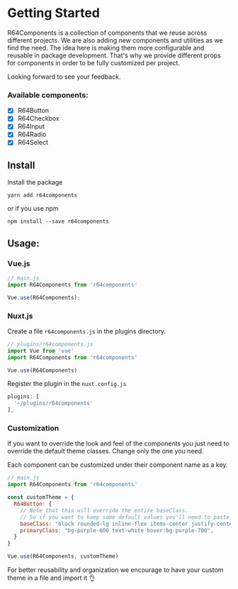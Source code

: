 # Getting Started

R64Components is a collection of components that we reuse across different projects. We are also adding new components and utilities as we find the need.
The idea here is making them more configurable and reusable in package development. That's why we provide different props for components in order
to be fully customized per project.

Looking forward to see your feedback.

### Available components:

- [x] R64Button
- [x] R64Checkbox
- [x] R64Input
- [x] R64Radio
- [x] R64Select

## Install

Install the package
```console
yarn add r64components
```

or if you use npm
```console
npm install --save r64components
```

## Usage:

### Vue.js

```javascript
// main.js
import R64Components from 'r64components'

Vue.use(R64Components);
```

### Nuxt.js
Create a file `r64components.js` in the plugins directory.

```javascript
// plugins/r64components.js
import Vue from 'vue'
import R64Components from 'r64components'

Vue.use(R64Components)
```

Register the plugin in the `nuxt.config.js`

```javascript
plugins: [
  '~/plugins/r64components'
],
```

### Customization

If you want to override the look and feel of the components you just need to override the default theme classes. Change only the one you need.

Each component can be customized under their component name as a key.

```javascript
// main.js
import R64Components from 'r64components'

const customTheme = {
  R64Button: {
    // Note that this will override the entire baseClass.
    // So if you want to keep some default values you'll need to paste them here
    baseClass: "block rounded-lg inline-flex items-center justify-center transition duration-150 ease-in-out",
    primaryClass: "bg-purple-600 text-white hover:bg-purple-700",
  }
}

Vue.use(R64Components, customTheme)
```



For better reusability and organization we encourage to have your custom theme in a file and import it :ok_hand: